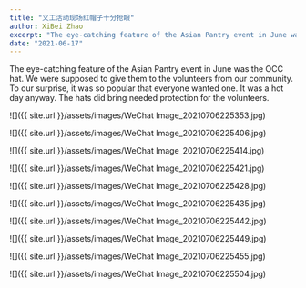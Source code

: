 ```yaml
---
title: "义工活动现场红帽子十分抢眼"
author: XiBei Zhao
excerpt: "The eye-catching feature of the Asian Pantry event in June was the OCC hat. We were supposed to give them to the volunteers from our community. To our surprise, it was so popular that everyone wanted one. It was a hot day anyway. The hats did bring needed protection for the volunteers."
date: "2021-06-17"
---
```

The eye-catching feature of the Asian Pantry event in June was the OCC hat. We were supposed to give them to the volunteers from our community. To our surprise, it was so popular that everyone wanted one. It was a hot day anyway. The hats did bring needed protection for the volunteers.

![]({{ site.url }}/assets/images/WeChat Image_20210706225353.jpg)

![]({{ site.url }}/assets/images/WeChat Image_20210706225406.jpg)

![]({{ site.url }}/assets/images/WeChat Image_20210706225414.jpg)

![]({{ site.url }}/assets/images/WeChat Image_20210706225421.jpg)

![]({{ site.url }}/assets/images/WeChat Image_20210706225428.jpg)

![]({{ site.url }}/assets/images/WeChat Image_20210706225435.jpg)

![]({{ site.url }}/assets/images/WeChat Image_20210706225442.jpg)

![]({{ site.url }}/assets/images/WeChat Image_20210706225449.jpg)

![]({{ site.url }}/assets/images/WeChat Image_20210706225455.jpg)

![]({{ site.url }}/assets/images/WeChat Image_20210706225504.jpg)
